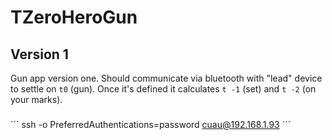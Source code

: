 # TZeroHeroGun

## Version 1

Gun app version one. Should communicate via bluetooth with "lead" device
to settle on `t0` (gun). Once it's defined it calculates `t -1` (set) and
`t -2` (on your marks). 

###
´´´
ssh -o PreferredAuthentications=password  cuau@192.168.1.93
´´´
